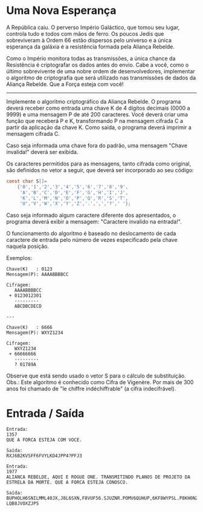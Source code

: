 # Uma Nova Esperança

A República caiu. O perverso Império Galáctico, que tomou seu lugar, controla tudo e todos com mãos de ferro. Os poucos Jedis que sobreviveram à Ordem 66 estão dispersos pelo universo e a única esperança da galáxia é a resistência formada pela Aliança Rebelde.

Como o Império monitora todas as transmissões, a única chance da Resistência é criptografar os dados antes do envio. Cabe a você, como o último sobrevivente de uma nobre ordem de desenvolvedores, implementar o algoritmo de criptografia que será utilizado nas transmissões de dados da Aliança Rebelde. Que a Força esteja com você!

****

Implemente o algoritmo criptográfico da Aliança Rebelde. O programa deverá receber como entrada uma chave K de 4 dígitos decimais (0000 a 9999) e uma mensagem P de até 200 caracteres. Você deverá criar uma função que receberá P e K, transformando P na mensagem cifrada C a partir da aplicação da chave K. Como saída, o programa deverá imprimir a mensagem cifrada C.

Caso seja informada uma chave fora do padrão, uma mensagem "Chave invalida!" deverá ser exibida.​

Os caracteres permitidos para as mensagens, tanto cifrada como original, são definidos no vetor a seguir, que deverá ser incorporado ao seu código:

```c
const char S[]=
    {'0','1','2','3','4','5','6','7','8','9',
     'A','B','C','D','E','F','G','H','I','J',
     'K','L','M','N','O','P','Q','R','S','T',
     'U','V','W','X','Y','Z','.',',','?',' '};
```

Caso seja informado algum caractere diferente dos apresentados, o programa deverá exibir a mensagem: "Caractere invalido na entrada!".

O funcionamento do algoritmo é baseado no deslocamento de cada caractere de entrada pelo número de vezes especificado pela chave naquela posição.

Exemplos:

```
Chave(K)   : 0123
Mensagem(P): AAAABBBBCC

Cifragem:
   AAAABBBBCC
 + 0123012301
   ---------
   ABCDBCDECD   

---

Chave(K)   : 6666
Mensagem(P): WXYZ1234

Cifragem:
   WXYZ1234
 + 66666666
   ---------
   ? 01789A
```

Observe que está sendo usado o vetor S para o cálculo de substituição. 
Obs.: Este algoritmo é conhecido como Cifra de Vigenère. Por mais de 300 anos foi chamado de "le chiffre indéchiffrable" (a cifra indecifrável).

# Entrada / Saída

```
Entrada: 
1357
QUE A FORCA ESTEJA COM VOCE.

Saída:
RXJ6B2KVSFF6FVYLKD4JPP4?PFJ3
```

```
Entrada:
1977
ALIANCA REBELDE, AQUI E ROGUE ONE. TRANSMITINDO PLANOS DE PROJETO DA ESTRELA DA MORTE. QUE A FORCA ESTEJA CONOSCO.

Saída:
BUPHOLH6SNILMML40JX,J8L6SXN,F8VUF56.SJUZNR.POMV6QUHUP,6KF8WYPSL.P8KH0NZ.SNSH0MH6NXY.F56XVN6H0OVYDJ6LT?LQB8JVOXZJP5
```